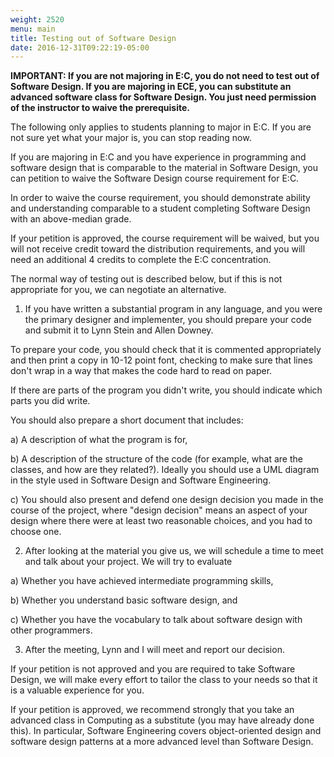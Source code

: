 ```yaml
---
weight: 2520
menu: main
title: Testing out of Software Design
date: 2016-12-31T09:22:19-05:00
---
```


<b>IMPORTANT: If you are not majoring in E:C, you do not need to test out of Software Design.
If you are majoring in ECE, you can substitute an advanced software class for Software Design.
You just need permission of the instructor to waive the prerequisite.</b>

The following only applies to students planning to major in E:C.
If you are not sure yet what your major is, you can stop reading now.

If you are majoring in E:C and you have experience in programming and software design that is comparable to the material in Software Design, you can petition to waive the Software Design course requirement for E:C.

In order to waive the course requirement, you should demonstrate ability and understanding comparable to a student completing Software Design with an above-median grade.

If your petition is approved, the course requirement will be waived, but you will not receive credit toward the distribution requirements, and you will need an additional 4 credits to complete the E:C concentration.

The normal way of testing out is described below, but if this is not appropriate for you, we can negotiate an alternative.

1) If you have written a substantial program in any language, and you were the primary designer and implementer, you should prepare your code and submit it to Lynn Stein and Allen Downey.

To prepare your code, you should check that it is commented appropriately and then print a copy in 10-12 point font, checking to make sure that lines don't wrap in a way that makes the code hard to read on paper.

If there are parts of the program you didn't write, you should indicate which parts you did write.

You should also prepare a short document that includes:

a) A description of what the program is for,

b) A description of the structure of the code (for example, what are the classes, and how are they related?).
Ideally you should use a UML diagram in the style used in Software Design and Software Engineering.

c) You should also present and defend one design decision you made in the course of the project, where "design decision" means an aspect of your design where there were at least two reasonable choices, and you had to choose one.


2) After looking at the material you give us, we will schedule a time to meet and talk about your project.
We will try to evaluate

a) Whether you have achieved intermediate programming skills,

b) Whether you understand basic software design, and

c) Whether you have the vocabulary to talk about software design with other programmers.


3) After the meeting, Lynn and I will meet and report our decision.

If your petition is not approved and you are required to take Software Design, we will make every effort to tailor the class to your needs so that it is a valuable experience for you.

If your petition is approved, we recommend strongly that you take an advanced class in Computing as a substitute (you may have already done this).
In particular, Software Engineering covers object-oriented design and software design patterns at a more advanced level than Software Design.

